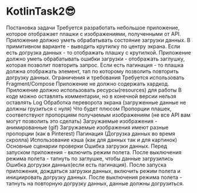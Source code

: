 # KotlinTask2😎
Постановка задачи
Требуется разработать небольшое приложение, которое отображает плашки с изображениями, полученными от API.
Приложение должно уметь обрабатывать состояние загрузки данных. В примитивном варианте - выводить крутилку по центру экрана. Если есть догрузка данных - то отображать плашку с крутилкой.
Приложение должно уметь обрабатывать ошибки загрузки - отображать заглушку, которая позволит повторить запрос. Если есть пагинация - то плашка должна отображать элемент, тап по которому позволить повторить догрузку данных.
Ограничения и требования
Требуется использовать Fragment/Compose
Приложение не должно содержать хардкод.
Приложение должно использовать ресурсы(resources) для работы
В коде можно оставлять комментарии, но в конечной версии нельзя оставлять Log
Обработка переворота экрана (загруженные данные не должны грузиться с нуля)
Что будет плюсом
Пропорции плашек, соответствуют пропорциям получаемым изображениям (не все API вам могут позволить это сделать)
Загружаемые изображения - анимированные (gif)
Загружаемые изображения имеют разные пропорции (как в Pinterest)
Пагинация (Догрузка данных во время скролла)
Использование кэша (как для данных так и для картинок)
Основные сценарии проверки
Ошибка загрузки данных. Перед запуском приложения - включить режим полета. После выключения режима полета - тапнуть по заглушке, чтобы данные загрузились
Ошибка догрузки данных(если есть пагинация). После запуска приложения, дождаться загрузки данных, включить режим полета и инициировать догрузку данных. После выключения режима полета - тапнуть на повторную догрузку данных,  данные должны догрузиться.
